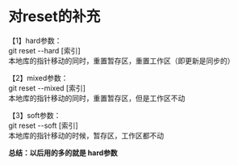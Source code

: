 # 对reset的补充  
【1】hard参数：  
git reset --hard [索引]  
本地库的指针移动的同时，重置暂存区，重置工作区（即更新是同步的）  
  
【2】mixed参数：  
git reset --mixed [索引]     
本地库的指针移动的同时，重置暂存区，但是工作区不动  
  
【3】soft参数：  
git reset --soft [索引]  
本地库的指针移动的时候，暂存区，工作区都不动  
  
  
**总结：以后用的多的就是 hard参数**